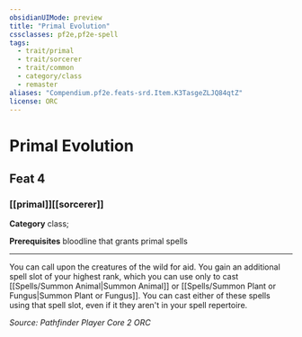 ```yaml
---
obsidianUIMode: preview
title: "Primal Evolution"
cssclasses: pf2e,pf2e-spell
tags:
  - trait/primal
  - trait/sorcerer
  - trait/common
  - category/class
  - remaster
aliases: "Compendium.pf2e.feats-srd.Item.K3TasgeZLJQ84qtZ"
license: ORC
---
```

# Primal Evolution
## Feat 4
### [[primal]][[sorcerer]]

**Category** class; 



**Prerequisites** bloodline that grants primal spells
* * *
You can call upon the creatures of the wild for aid. You gain an additional spell slot of your highest rank, which you can use only to cast [[Spells/Summon Animal|Summon Animal]] or [[Spells/Summon Plant or Fungus|Summon Plant or Fungus]]. You can cast either of these spells using that spell slot, even if it they aren't in your spell repertoire.

*Source: Pathfinder Player Core 2*
*ORC*